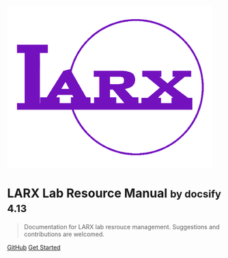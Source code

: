 <!-- _coverpage.md -->


![logo](_media/larx_logo_2.png)


# LARX Lab Resource Manual <small>by docsify 4.13</small>

> Documentation for LARX lab resrouce management. 
> Suggestions and contributions are welcomed.


[GitHub](https://github.com/yuhan-zhao/larx_resource)
[Get Started](#larx-lab-resources-manual-homepage)

